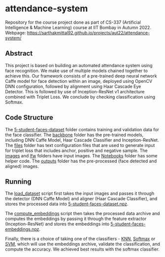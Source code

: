 # attendance-system

Repository for the course project done as part of CS-337 (Artificial Intelligence & Machine Learning) course at IIT Bombay in Autumn 2022.  
Webpage: https://sarthakmittal92.github.io/projects/aut22/attendance-system/

## Abstract
This project is based on building an automated attendance system using face recognition. We make use of multiple models chained together to achieve this. Our framework consists of a pre-trained deep neural network Caffe model for face detection within an image, deployed using OpenCV DNN configuration, followed by alignment using Haar Cascade Eye Detector. This is followed by use of Inception-ResNet v1 architecture combined with Triplet Loss. We conclude by checking classification using Softmax.

## Code Structure
The [5-student-faces-dataset](./code/5-student-faces-dataset/) folder contains training and validation data for the face classifier.
The [backbone](./code/backbone/) folder has the pre-trained models, including DNN Caffe Model, Haar Cascade Classifier and Inception-ResNet.
The [files](./code/files/) folder has text configuration files that are used to generate input for triplet loss that includes anchor, positive and negative sample.
The [images](./code/images/) and [lfw](./code/lfw/) folders have input images.
The [Notebooks](./code/Notebooks/) folder has some helper code.
The [outputs](./code/outputs/) folder has the pre-processed (face detected and aligned) images.

## Running
The [load_dataset](./code/load_dataset.py) script first takes the input images and passes it through the detector (DNN Caffe Model) and aligner (Haar Cascade Classifier), and stores the processed data into [5-student-faces-dataset.npz](./code/5-student-faces-dataset.npz).

The [compute_embeddings](./code/compute_embeddings.py) script then takes the processed data archive and computes the embeddings by passing it through the feature extractor (Inception-ResNet) and stores the embeddings into [5-student-faces-embeddings.npz](./code/5-student-faces-embeddings.npz).

Finally, there is a choice of taking one of the classifiers - [KNN](./code/knn_classifier.py), [Softmax](./code/softmax_classifier.py) or [SVM](./code/svm_classifier.py), which will use the embeddings archive, validate the classification, and compute the accuracy. We achieved best results with the softmax classifier.
